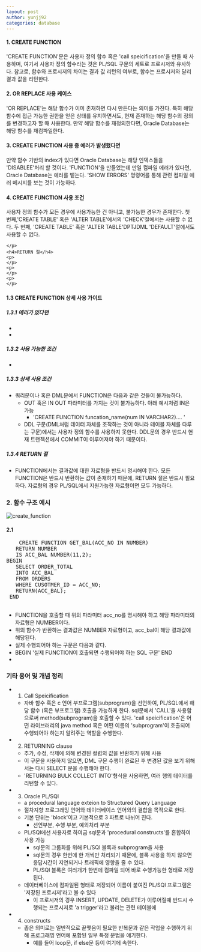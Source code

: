 ```yaml
---
layout: post
author: yunjj92 
categories: database
---
```

<article>
<!--     <header>
        oralce function 
    </header> -->
    <section>
    <h4>1. CREATE FUNCTION</h4>
    <p class="firstP">
        'CREATE FUNCTION'문은 사용자 정의 함수 혹은 'call speicification'을 만들 때 사용하며, 
        여기서 사용자 정의 함수라는 것은 PL/SQL 구문의 세트로 프로시저와 유사하다. 참고로, 함수와 
        프로시저의 차이는 결과 값 리턴의 여부로, 함수는 프로시저와 달리 결과 값을 리턴한다. 
    </p>
    <h4>2. OR REPLACE 사용 케이스</h4>
    <p>
        'OR REPLACE'는 해당 함수가 이미 존재하면 다시 만든다는 의미를 가진다. 특히 해당 함수에 
        접근 가능한 권한을 얻은 상태를 유지하면서도, 현재 존재하는 해당 함수의 정의를 변경하고자
        할 때 사용한다. 만약 해당 함수를 재정의한다면, Oracle Database는 해당 함수를 재컴파일한다. 
    </p>
    <h4>3. CREATE FUNCTION 사용 중 에러가 발생했다면</h4>
    <p>
        만약 함수 기반의 index가 있다면 Oracle Database는 해당 인덱스들을 'DISABLEE'처리 할 것이다. 
        'FUNCTION'을 만들었는데 만일 컴파일 에러가 있다면, Oracle Database는 에러를 뱉는다. 'SHOW 
        ERRORS' 명령어를 통해 관련 컴파일 에러 메시지를 보는 것이 가능하다. 
    </p>
    <h4>4. CREATE FUNCTION 사용 조건 </h4>
    <p>
        사용자 정의 함수가 모든 경우에 사용가능한 건 아니고, 불가능한 경우가 존재한다. 
        첫 번째,'CREATE TABLE' 혹은 'ALTER TABLE'에서의 'CHECK'절에서는 사용할 수 없다.
        두 번째, 'CREATE TABLE' 혹은 'ALTER TABLE'DPTJDML 'DEFAULT'절에서도 사용할 수 없다.

    </p>
    <h4>RETURN 절</h4>
    <p>
    </p>
    <p>
    </p>
    <p>
    </p>

#### 1.3 CREATE FUNCTION 상세 사용 가이드
##### 1.3.1 에러가 있다면
- 
- 
##### 1.3.2 사용 가능한 조건 
- 

##### 1.3.3 상세 사용 조건
- 쿼리문이나 혹은 DML문에서 FUNCTION은 다음과 같은 것들이 불가능하다. 
    - OUT 혹은 IN OUT 파라미터를 가지는 것이 불가능하다. 아래 예시처럼 IN은 가능
        - 'CREATE FUNCTION funcation_name(num IN VARCHAR2).... '
    - DDL 구문(DML처럼 데이터 자체를 조작하는 것이 아니라 테이블 자체를 다루는 구문)에서는 사용자 정의 함수를 사용하지 못한다. DDL문의 경우 반드시 현재 트랜젝션에서 COMMIT이 이루어져야 하기 때문이다. 

##### 1.3.4  RETURN 절
-  FUNCTION에서는 결과값에 대한 자료형을 반드시 명시해야 한다. 모든 FUNCTION은 반드시 반환하는 값이 존재하기 때문에, RETURN 절은 반드시 필요하다. 자료형의 경우 PL/SQL에서 지원가능한 자료형이면 모두 가능하다. 

### 2. 함수 구조 예시
![create_function](https://user-images.githubusercontent.com/81787195/225175571-1dae5b08-c3d5-4008-a364-b23121c365f3.gif)

#### 2.1 

<pre class="codeblock">
    CREATE FUNCTION GET_BAL(ACC_NO IN NUMBER) 
   RETURN NUMBER 
   IS ACC_BAL NUMBER(11,2);
BEGIN 
   SELECT ORDER_TOTAL
   INTO ACC_BAL
   FROM ORDERS
   WHERE CUSOTMER_ID = ACC_NO; 
   RETURN(ACC_BAL); 
 END
 </pre>
 
- FUNCTION을 호출할 때 위의 파라미터 acc_no를 명시해야 하고 해당 파라미터의 자료형은 NUMBER이다.
- 위의 함수가 반환하는 결과값은 NUMBER 자료형이고, acc_bal이 해당 결과값에 해당된다. 
- 실제 수행되어야 하는 구문은 다음과 같다.
- BEGIN '실제 FUNCTION이 호출되면 수행되어야 하는 SQL 구문' END
- 

### 기타 용어 및 개념 정리
- 1) Call Speicification
    - 자바 함수 혹은 c 언어 부프로그램(subprogram)을 선언하여, PL/SQL에서 해당 함수 (혹은 부프로그램) 호출을 가능하게 한다. sql문에서 'CALL'을 사용함으로써 method(subprogram)을 호출할 수 있다. 'call speicification'은 어떤  라이브러리의 java method 혹은 어떤 이름의 'subprogram'이 호출되어 수행되어야 하는지 알려주는 역할을 수행한다. 
- 2) RETURNING clause
    - 추가, 수정, 삭제에 의해 변경된 컬럼의 값을 반환하기 위해 사용
    - 이 구문을 사용하지 않으면, DML 구문 수행이 완료된 후 변경된 값을 보기 위해서는 다시 SELECT 문을 수행해야 한다. 
    - 'RETURNING BULK COLLECT INTO'형식을 사용하면,  여러 행의 데이터를 리턴할 수 있다. 
- 3) Oracle PL/SQl 
    - a procedural language exteion to Structured Query Language
    -  절차지향 프로그래밍 언어와 데이터베이스 언어와의 결합을 목적으로 한다. 
    - 기본 단위는 'block'이고 기본적으로 3 파트로 나뉘어 진다. 
        - 선언부분, 수행 부분, 예외처리 부분
    - PL/SQl에선 사용자로 하여금 sql문과 'procedural constructs'를 혼합하여 사용 가능
        - sql문의 그룹화를 위해 PL/SQl 블록과 subprogram을 사용
        - sql문의 경우 한번에 한 개씩만 처리되기 때문에, 블록 사용을 하지 않으면 응답시간이 지연되거나 트래픽에 영향을 줄 수 있다. 
        - PL/SQl 블록은 여러개가 한번에 컴파일 되어 바로 수행가능한 형태로 저장된다. 
    - 데이터베이스에 컴파일된 형태로 저장되어 이름이 붙여진 PL/SQl 프로그램은 '저장된 프로시저'라고 볼 수 있다  
        - 이 프로시저의 경우 INSERT, UPDATE, DELETE가 이루어질때 반드시 수행되는 프로시저로 'a trigger'라고 불리는 관련 테이블에 
- 4) constructs
    - 좁은 의미로는 일반적으로 끝맺음이 필요한 반복문과 같은 작업을 수행하기 위해 프로그래밍 언어에 포함된 일부 특정 문법을 얘기한다. 
        - 예를 들어 loop문, if else문 등이 여기에 속한다. 
    </section>
</article>